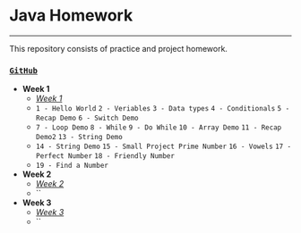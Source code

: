 # Java Homework
---
This repository consists of practice and project homework.

### [`GitHub`](https://github.com/huseyinidin/KodlamaioHomeWork)
 - **Week 1**
	 - [*Week 1*](https://github.com/huseyinidin/KodlamaioHomeWork/tree/main/week1)
	 - `1 - Hello World` `2 - Veriables` `3 - Data types` `4 - Conditionals` `5 - Recap Demo` `6 - Switch Demo` 
	 - `7 - Loop Demo` `8 - While` `9 - Do While` `10 - Array Demo` `11 - Recap Demo2` `13 - String Demo` 
	 - `14 - String Demo` `15 - Small Project Prime Number` `16 - Vowels` `17 - Perfect Number` `18 - Friendly Number`
	 - `19 - Find a Number`
 - **Week 2**
	 - [*Week 2*](https://github.com/huseyinidin/KodlamaioHomeWork/tree/main/week2)
	 - ``
 - **Week 3**
	 - [*Week 3*](https://github.com/huseyinidin/KodlamaioHomeWork/tree/main/week3)
	 - ``		
	
